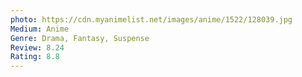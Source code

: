 ```yaml
---
photo: https://cdn.myanimelist.net/images/anime/1522/128039.jpg
Medium: Anime
Genre: Drama, Fantasy, Suspense
Review: 8.24
Rating: 8.8
---
```

